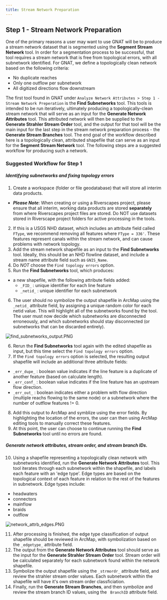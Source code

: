 ```yaml
---
title: Stream Network Preparation
---
```



## Step 1 - Stream Network Preparation

One of the primary reasons a user may want to use GNAT will be to produce a stream network dataset that is segmented 
using the **Segment Stream Network** tool. In order for a segmentation process to be successful, that tool requires a 
stream network that is free from topological errors, with all subnetwork identified. For GNAT, we define a topologically 
clean network based on the following criteria:

* No duplicate reaches
* Only one outflow per subnetwork
* All digitized directions flow downstream

The first tool found in GNAT under `Analyze Network Attributes > Step 1 - Stream Network Preperation` is the **Find 
Subnetworks** tool. This tools is intended to be run iteratively, ultimately producing a topologically-clean stream 
network that will serve as an input for the **Generate Network Attributes** tool. This attributed network will then
be supplied to the **Generate Strahler Stream Order** tool, and the output for that tool will be the main input for the
 last step in the stream network preparation process - the **Generate Stream Branches** tool. The end goal of the 
 workflow described here is a topologically clean, attributed shapefile that can serve as an input for the 
 **Segment Stream Network** tool. The following steps are a suggested workflow for producing such a network.

### Suggested Workflow for Step 1

##### Identifying subnetworks and fixing topology errors

1. Create a workspace (folder or file geodatabase) that will store all interim data products.
  * ***Please Note***:  When creating or using a Riverscapes project, please ensure that all interim, working data 
  products are stored **separately** from where Riverscapes project files are stored.  Do NOT use datasets stored in 
  Riverscape project folders for active processing in the tools.
2. If this is a USGS NHD dataset, which includes an attribute field called `FType`, we recommend removing all features
where `FType = 336'`.  These features represent canals within the stream network, and can cause problems with network
topology.
3. Add the stream network shapefile as an input to the **Find Subnetworks** tool.  Ideally, this should be an NHD flowline dataset,
and include a stream name attribute field such as `GNIS_Name`.
4. Do _NOT_ choose the `Find topology errors` option.
5. Run the **Find Subnetworks** tool, which produces:
  * a new shapefile, with the following attribute fields added:
    * `_FID_` : unique identifier for each line feature
    * `_netid_` : unique identifier for each subnetwork
6. The user should no symbolize the output shapefile in ArcMap using the `_netid_` attribute field, by assigning a unique 
random color for each netid value. This will highlight all of the subnetworks found by the tool. The user must now decide 
which subnetworks are disconnected erroneously, and which subnetworks should stay disconnected (or subnetworks that can 
be discarded entirely).

![find_subnetworks_output.PNG]({{site.baseurl}}/images/find_subnetworks_output.PNG)

6. Rerun the **Find Subnetworks** tool again with the edited shapefile as input, but this time select the 
`Find topology errors` option.
7. If the `Find topology errors` option is selected, the resulting output shapefile will include an additional three
attribute fields:
  * `_err_dupe_` : boolean value indicates if the line feature is a duplicate of another feature (based on calculate length).
  * `_err_conf_` : boolean value indicates if the line feature has an upstream flow direction.
  * `_err_out_` : boolean indicates either a problem with flow direction (multiple reachs flowing to the same node) or a
subnetwork where the number of outflow features != 0.
8. Add this output to ArcMap and symblize using the error fields. By highlighting the location
of the errors, the user can then using ArcMap editing tools to manually correct these features.
9. At this point, the user can choose to continue running the **Find Subnetworks** tool until no errors are found.

##### Generate network attributes, stream order, and stream branch IDs.

10. Using a shapefile representing a topologically clean network with subnetworks identified, run the **Generate Network
Attributes** tool. This tool iterates through each subnetwork within the shapefile, and labels each feature with an 
'edge type'. Edge types are based on the topological context of each feature in relation to the rest of the features in
subnetwork. Edge types include:
* headwaters
* connectors
* mainflow
* braids
* outflow

![network_attrb_edges.PNG]({{site.baseurl}}/images/network_attrb_edges.PNG)

11. After processing is finished, the edge type classification of output shapefile should be reviewed in ArcMap, with symbolization based on the
`_edgetype_` attribute field.
12. The output from the **Generate Network Attributes** tool should serve as the input for the **Generate Strahler Stream
Order** tool. Stream order will be calculated separately for each subnetwork found within the network shapefile.
13. Symbolize the output shapefile using the `_strmordr_` attribute field, and review the strahler stream order values.
Each subnetwork within the shapefile will have it's own stream order classficiation.
14. Finally, run the **Generate Stream Branches**, and then symbolize and review the stream branch ID values, using the `
BranchID` attribute field.